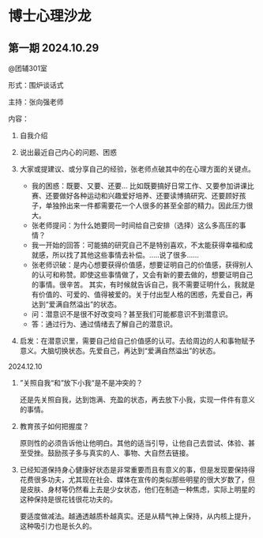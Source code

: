 # 博士心理沙龙



## 第一期 2024.10.29 

@团辅301室

形式：围炉谈话式

主持：张向强老师

内容：

1. 自我介绍

2. 说出最近自己内心的问题、困惑

3. 大家或提建议、或分享自己的经验，张老师点破其中的在心理方面的关键点。

   - 我的困惑：既要、又要、还要... 比如既要搞好日常工作、又要参加讲课比赛、还要做好各种运动和兴趣爱好培养、还要读博搞研究、还要顾好孩子，单独拎出来一件都需要花一个人很多的甚至全部的精力。因此压力很大。
   - 张老师提问：为什么她要同一时间给自己安排（选择）这么多高压的事情？
   - 我一开始的回答：可能搞的研究自己不是特别喜欢，不太能获得幸福和成就感，所以找了其他这些事情去补偿。.....说了很多......
   - 张老师识破：是内心想要获得价值感，想要证明自己的价值感，获得别人的认可和称赞。即使这些事情做了，又会有新的要去做的，想要证明自己的事情。很辛苦。 其实，有时候就告诉自己，我不需要证明什么，我就是有价值的、可爱的、值得被爱的。关于付出型人格的困惑，先爱自己，再达到“爱满自然溢出”的状态。
   - 问：潜意识不是很不好改变吗？甚至我们可能都意识不到潜意识。
   - 答：通过行为、通过情绪去了解自己的潜意识。

4. 启发：在潜意识里，需要自己给自己价值感的认可。去给周边的人和事物赋予意义。大脑切换状态。先爱自己，再达到“爱满自然溢出”的状态。

   





2024.12.10

1. ”关照自我“和”放下小我“是不是冲突的？

   还是先关照自我，达到饱满、充盈的状态，再去放下小我，实现一件件有意义的事情。

2. 教育孩子如何把握度？

   原则性的必须告诉他让他明白。其他的适当引导，让他自己去尝试、体验、甚至受挫。鼓励孩子多与真实的人、事物、大自然去链接。

3. 已经知道保持身心健康好状态是非常重要而且有意义的事，但是发现要保持得花费很多功夫，尤其现在社会、媒体在宣传的类似那些明星的很大岁数了，但是皮肤、身材等仍然看上去是少女状态，他们在制造一种焦虑，实际上明星的这种保持是很花钱很花功夫的。

   要适度做减法。越通透越质朴越真实。还是从精气神上保持，从内核上提升，这种吸引力也是长久的。
